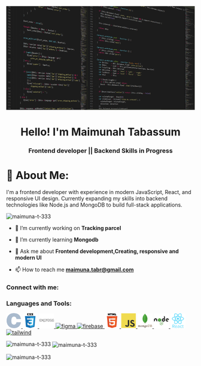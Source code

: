 <img src="https://github.com/maimuna-t-333/maimuna-t-333/blob/main/programming-1873854_1280.png">
<h1 align="center">Hello! I'm Maimunah Tabassum</h1>
<h3 align="center">Frontend developer || Backend Skills in Progress</h3>



# 💫 About Me:
I'm a frontend developer with experience in modern JavaScript, React, and responsive UI design. Currently expanding my skills into backend technologies like Node.js and MongoDB to build full-stack applications.



<p align="left"> <img src="https://komarev.com/ghpvc/?username=maimuna-t-333&label=Profile%20views&color=0e75b6&style=flat" alt="maimuna-t-333" /> </p>

- 🔭 I’m currently working on **Tracking parcel**

- 🌱 I’m currently learning **Mongodb**

- 💬 Ask me about **Frontend development,Creating, responsive and modern UI**

- 📫 How to reach me **maimuna.tabr@gmail.com**

<h3 align="left">Connect with me:</h3>
<p align="left">
</p>

<h3 align="left">Languages and Tools:</h3>
<p align="left"> <a href="https://www.cprogramming.com/" target="_blank" rel="noreferrer"> <img src="https://raw.githubusercontent.com/devicons/devicon/master/icons/c/c-original.svg" alt="c" width="40" height="40"/> </a> <a href="https://www.w3schools.com/css/" target="_blank" rel="noreferrer"> <img src="https://raw.githubusercontent.com/devicons/devicon/master/icons/css3/css3-original-wordmark.svg" alt="css3" width="40" height="40"/> </a> <a href="https://expressjs.com" target="_blank" rel="noreferrer"> <img src="https://raw.githubusercontent.com/devicons/devicon/master/icons/express/express-original-wordmark.svg" alt="express" width="40" height="40"/> </a> <a href="https://www.figma.com/" target="_blank" rel="noreferrer"> <img src="https://www.vectorlogo.zone/logos/figma/figma-icon.svg" alt="figma" width="40" height="40"/> </a> <a href="https://firebase.google.com/" target="_blank" rel="noreferrer"> <img src="https://www.vectorlogo.zone/logos/firebase/firebase-icon.svg" alt="firebase" width="40" height="40"/> </a> <a href="https://www.w3.org/html/" target="_blank" rel="noreferrer"> <img src="https://raw.githubusercontent.com/devicons/devicon/master/icons/html5/html5-original-wordmark.svg" alt="html5" width="40" height="40"/> </a> <a href="https://developer.mozilla.org/en-US/docs/Web/JavaScript" target="_blank" rel="noreferrer"> <img src="https://raw.githubusercontent.com/devicons/devicon/master/icons/javascript/javascript-original.svg" alt="javascript" width="40" height="40"/> </a> <a href="https://www.mongodb.com/" target="_blank" rel="noreferrer"> <img src="https://raw.githubusercontent.com/devicons/devicon/master/icons/mongodb/mongodb-original-wordmark.svg" alt="mongodb" width="40" height="40"/> </a> <a href="https://nodejs.org" target="_blank" rel="noreferrer"> <img src="https://raw.githubusercontent.com/devicons/devicon/master/icons/nodejs/nodejs-original-wordmark.svg" alt="nodejs" width="40" height="40"/> </a> <a href="https://reactjs.org/" target="_blank" rel="noreferrer"> <img src="https://raw.githubusercontent.com/devicons/devicon/master/icons/react/react-original-wordmark.svg" alt="react" width="40" height="40"/> </a> <a href="https://tailwindcss.com/" target="_blank" rel="noreferrer"> <img src="https://www.vectorlogo.zone/logos/tailwindcss/tailwindcss-icon.svg" alt="tailwind" width="40" height="40"/> </a> </p>

<p><img align="left" src="https://github-readme-stats.vercel.app/api/top-langs?username=maimuna-t-333&show_icons=true&locale=en&layout=compact" alt="maimuna-t-333" /></p>

<p>&nbsp;<img align="center" src="https://github-readme-stats.vercel.app/api?username=maimuna-t-333&show_icons=true&locale=en" alt="maimuna-t-333" /></p>

<p><img align="center" src="https://github-readme-streak-stats.herokuapp.com/?user=maimuna-t-333&" alt="maimuna-t-333" /></p>

<!--
**maimuna-t-333/maimuna-t-333** is a ✨ _special_ ✨ repository because its `README.md` (this file) appears on your GitHub profile.

Here are some ideas to get you started:

- 🔭 I’m currently working on ...
- 🌱 I’m currently learning ...
- 👯 I’m looking to collaborate on ...
- 🤔 I’m looking for help with ...
- 💬 Ask me about ...
- 📫 How to reach me: ...
- 😄 Pronouns: ...
- ⚡ Fun fact: ...
-->
